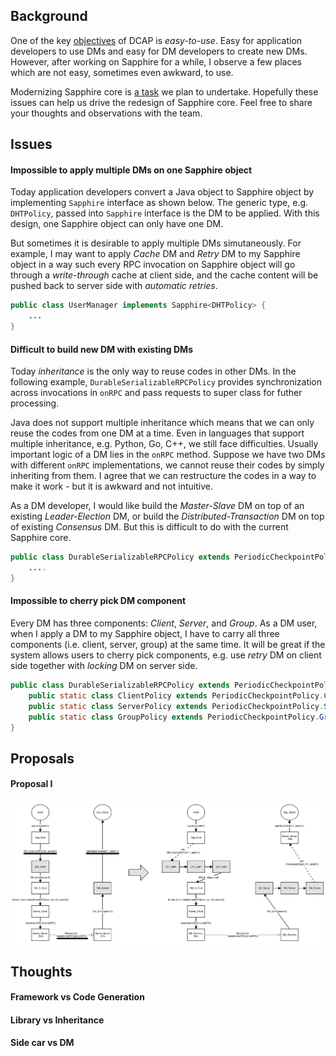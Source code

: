 ## Background
One of the key [objectives](https://github.com/Huawei-PaaS/DCAP-Sapphire/wiki#objectives) of DCAP is *easy-to-use*. Easy for application developers to use DMs and easy for DM developers to create new DMs. However, after working on Sapphire for a while, I observe a few places which are not easy, sometimes even awkward, to use. 

Modernizing Sapphire core is [a task](https://github.com/Huawei-PaaS/DCAP-Sapphire/wiki/DCAP-Planning#tasks) we plan to undertake. Hopefully these issues can help us drive the redesign of Sapphire core. Feel free to share your thoughts and observations with the team. 

## Issues

#### Impossible to apply multiple DMs on one Sapphire object

Today application developers convert a Java object to Sapphire object by implementing `Sapphire` interface as shown below. The generic type, e.g. `DHTPolicy`, passed into `Sapphire` interface is the DM to be applied. With this design, one Sapphire object can only have one DM. 

But sometimes it is desirable to apply multiple DMs simutaneously. For example, I may want to apply *Cache* DM and *Retry* DM to my Sapphire object in a way such every RPC invocation on Sapphire object will go through a *write-through* cache at client side, and the cache content will be pushed back to server side with *automatic retries*.

```java
public class UserManager implements Sapphire<DHTPolicy> {
    ...
}
```

#### Difficult to build new DM with existing DMs

Today *inheritance* is the only way to reuse codes in other DMs. In the following example, `DurableSerializableRPCPolicy` provides synchronization across invocations in `onRPC` and pass requests to super class for futher processing. 

Java does not support multiple inheritance which means that we can only reuse the codes from one DM at a time. Even in languages that support multiple inheritance, e.g. Python, Go, C++, we still face difficulties. Usually important logic of a DM lies in the `onRPC` method. Suppose we have two DMs with different `onRPC` implementations, we cannot reuse their codes by simply inheriting from them. I agree that we can restructure the codes in a way to make it work - but it is awkward and not intuitive.

As a DM developer, I would like build the *Master-Slave* DM on top of an existing *Leader-Election* DM, or build the *Distributed-Transaction* DM on top of existing *Consensus* DM. But this is difficult to do with the current Sapphire core.

```java
public class DurableSerializableRPCPolicy extends PeriodicCheckpointPolicy {
    ....
}
```

#### Impossible to cherry pick DM component

Every DM has three components: *Client*, *Server*, and *Group*. As a DM user, when I apply a DM to my Sapphire object, I have to carry all three components (i.e. client, server, group) at the same time. It will be great if the system allows users to cherry pick components, e.g. use *retry* DM on client side together with *locking* DM on server side.

```java
public class DurableSerializableRPCPolicy extends PeriodicCheckpointPolicy {
    public static class ClientPolicy extends PeriodicCheckpointPolicy.ClientPolicy {}
    public static class ServerPolicy extends PeriodicCheckpointPolicy.ServerPolicy {}
    public static class GroupPolicy extends PeriodicCheckpointPolicy.GroupPolicy {}
}
```

## Proposals

#### Proposal I
![SapphireDMStructure](../images/SapphireDMStructure.png)

## Thoughts

#### Framework vs Code Generation

#### Library vs Inheritance

#### Side car vs DM
